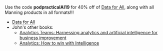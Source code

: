 Use the code **podpracticalAI19** for 40% off of [Data for All](https://www.manning.com/books/data-for-all), along with all Manning products in all formats!!!

- [Data for All](https://www.manning.com/books/data-for-all)
- John's other books:
    - [Analytics Teams: Harnessing analytics and artificial intelligence for business improvement](https://www.amazon.com/Building-Analytics-Teams-intelligence-improvement/dp/1800203160)
    - [Analytics: How to win with Intelligence](https://www.amazon.com/Analytics-How-Intelligence-John-Thompson/dp/1634622375)